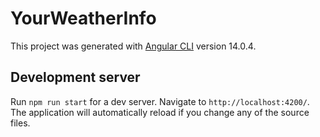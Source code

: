# YourWeatherInfo

This project was generated with [Angular CLI](https://github.com/angular/angular-cli) version 14.0.4.

## Development server

Run `npm run start` for a dev server. Navigate to `http://localhost:4200/`. The application will automatically reload if you change any of the source files.
